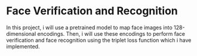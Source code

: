 # Face Verification and Recognition
In this project, i will use a pretrained model to map face images into 128-dimensional encodings.
Then, i will use these encodings to perform face verification and face recognition
using the triplet loss function which i have implemented.
